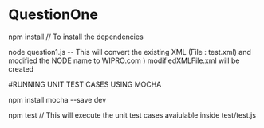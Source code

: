 # QuestionOne

npm install // To install the dependencies 

node question1.js -- This will convert the existing XML (File : test.xml) and modified the NODE name to WIPRO.com ) modifiedXMLFile.xml will be created 

#RUNNING UNIT TEST CASES USING MOCHA 

npm install mocha --save dev 

npm test // This will execute the unit test cases avaiulable inside test/test.js
